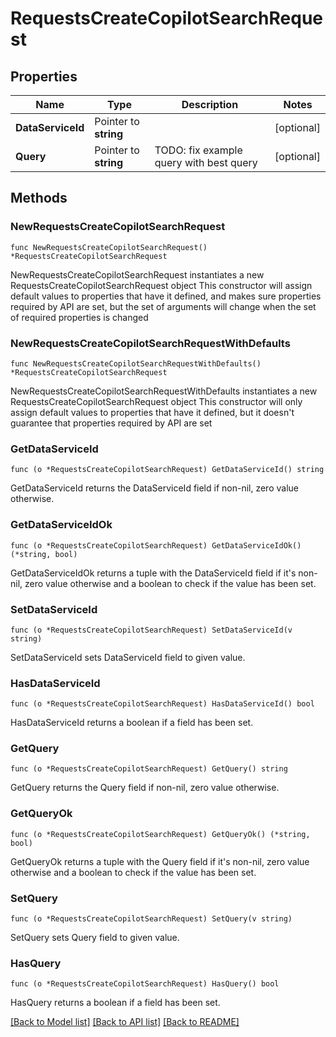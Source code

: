# RequestsCreateCopilotSearchRequest

## Properties

Name | Type | Description | Notes
------------ | ------------- | ------------- | -------------
**DataServiceId** | Pointer to **string** |  | [optional] 
**Query** | Pointer to **string** | TODO: fix example query with best query | [optional] 

## Methods

### NewRequestsCreateCopilotSearchRequest

`func NewRequestsCreateCopilotSearchRequest() *RequestsCreateCopilotSearchRequest`

NewRequestsCreateCopilotSearchRequest instantiates a new RequestsCreateCopilotSearchRequest object
This constructor will assign default values to properties that have it defined,
and makes sure properties required by API are set, but the set of arguments
will change when the set of required properties is changed

### NewRequestsCreateCopilotSearchRequestWithDefaults

`func NewRequestsCreateCopilotSearchRequestWithDefaults() *RequestsCreateCopilotSearchRequest`

NewRequestsCreateCopilotSearchRequestWithDefaults instantiates a new RequestsCreateCopilotSearchRequest object
This constructor will only assign default values to properties that have it defined,
but it doesn't guarantee that properties required by API are set

### GetDataServiceId

`func (o *RequestsCreateCopilotSearchRequest) GetDataServiceId() string`

GetDataServiceId returns the DataServiceId field if non-nil, zero value otherwise.

### GetDataServiceIdOk

`func (o *RequestsCreateCopilotSearchRequest) GetDataServiceIdOk() (*string, bool)`

GetDataServiceIdOk returns a tuple with the DataServiceId field if it's non-nil, zero value otherwise
and a boolean to check if the value has been set.

### SetDataServiceId

`func (o *RequestsCreateCopilotSearchRequest) SetDataServiceId(v string)`

SetDataServiceId sets DataServiceId field to given value.

### HasDataServiceId

`func (o *RequestsCreateCopilotSearchRequest) HasDataServiceId() bool`

HasDataServiceId returns a boolean if a field has been set.

### GetQuery

`func (o *RequestsCreateCopilotSearchRequest) GetQuery() string`

GetQuery returns the Query field if non-nil, zero value otherwise.

### GetQueryOk

`func (o *RequestsCreateCopilotSearchRequest) GetQueryOk() (*string, bool)`

GetQueryOk returns a tuple with the Query field if it's non-nil, zero value otherwise
and a boolean to check if the value has been set.

### SetQuery

`func (o *RequestsCreateCopilotSearchRequest) SetQuery(v string)`

SetQuery sets Query field to given value.

### HasQuery

`func (o *RequestsCreateCopilotSearchRequest) HasQuery() bool`

HasQuery returns a boolean if a field has been set.


[[Back to Model list]](../README.md#documentation-for-models) [[Back to API list]](../README.md#documentation-for-api-endpoints) [[Back to README]](../README.md)


